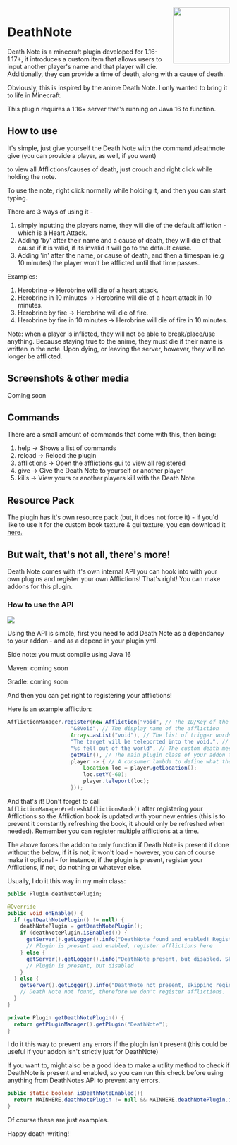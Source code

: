 <img align="right" width="128" height="128" src="https://github.com/Steel-Dev/DeathNote/blob/main/icon_enlarged.png?raw=truee">

# DeathNote

Death Note is a minecraft plugin developed for 1.16-1.17+, it introduces a custom item that allows users to input another player's name and that player will die. Additionally, they can provide a time of death, along with a cause of death.

Obviously, this is inspired by the anime Death Note. I only wanted to bring it to life in Minecraft.

This plugin requires a 1.16+ server that's running on Java 16 to function.

## How to use
It's simple, just give yourself the Death Note with the command /deathnote give (you can provide a player, as well, if you want)

to view all Afflictions/causes of death, just crouch and right click while holding the note.

To use the note, right click normally while holding it, and then you can start typing.

There are 3 ways of using it - 

1) simply inputting the players name, they will die of the default affliction - which is a Heart Attack. 
2) Adding 'by' after their name and a cause of death, they will die of that cause if it is valid, if its invalid it will go to the default cause.
3) Adding 'in' after the name, or cause of death, and then a timespan (e.g 10 minutes) the player won't be afflicted until that time passes.

Examples:

1) Herobrine -> Herobrine will die of a heart attack.
2) Herobrine in 10 minutes -> Herobrine will die of a heart attack in 10 minutes.
3) Herobrine by fire -> Herobrine will die of fire.
4) Herobrine by fire in 10 minutes -> Herobrine will die of fire in 10 minutes.

Note: when a player is inflicted, they will not be able to break/place/use anything. Because staying true to the anime, they must die if their name is written in the note. Upon dying, or leaving the server, however, they will no longer be afflicted.

## Screenshots & other media

Coming soon

## Commands
There are a small amount of commands that come with this, then being:

1) help -> Shows a list of commands
2) reload -> Reload the plugin
3) afflictions -> Open the afflictions gui to view all registered
4) give -> Give the Death Note to yourself or another player
5) kills -> View yours or another players kill with the Death Note

## Resource Pack
The plugin has it's own resource pack (but, it does not force it) - if you'd like to use it for the custom book texture & gui texture, you can download it [here.]()

## But wait, that's not all, there's more!
Death Note comes with it's own internal API you can hook into with your own plugins and register your own Afflictions! That's right! You can make addons for this plugin.

### How to use the API

[![](https://jitpack.io/v/Steel-Dev/DeathNote.svg)](https://jitpack.io/#Steel-Dev/DeathNote)

Using the API is simple, first you need to add Death Note as a dependancy to your addon - and as a depend in your plugin.yml.

Side note: you must compile using Java 16

Maven: coming soon

Gradle: coming soon

And then you can get right to registering your afflictions!

Here is an example affliction:

```java
AfflictionManager.register(new Affliction("void", // The ID/Key of the affliction
                    "&8Void", // The display name of the affliction
                    Arrays.asList("void"), // The list of trigger words
                    "The target will be teleported into the void.", // The description (can be blank)
                    "%s fell out of the world", // The custom death message (can be blank)
                    getMain(), // The main plugin class of your addon to tell Death Note who is registering it
                    player -> { // A consumer lambda to define what the affliction will do
                        Location loc = player.getLocation();
                        loc.setY(-60);
                        player.teleport(loc);
                    }));
```

And that's it! Don't forget to call `AfflictionManager#refreshAfflictionsBook()` after registering your Afflictions so the Affliction book is updated with your new entries (this is to prevent it constantly refreshing the book, it should only be refreshed when needed). Remember you can register multiple afflictions at a time.

The above forces the addon to only function if Death Note is present if done without the below, if it is not, it won't load - however, you can of course make it optional - for instance, if the plugin is present, register your Afflictions, if not, do nothing or whatever else.

Usually, I do it this way in my main class:

```java
public Plugin deathNotePlugin;

@Override
public void onEnable() {
  if (getDeathNotePlugin() != null) {
    deathNotePlugin = getDeathNotePlugin();
    if (deathNotePlugin.isEnabled()) {
      getServer().getLogger().info("DeathNote found and enabled! Registering custom afflictions.");
      // Plugin is present and enabled, register afflictions here
    } else {
      getServer().getLogger().info("DeathNote present, but disabled. Skipping registering custom afflictions.");
      // Plugin is present, but disabled
    }
  } else {
    getServer().getLogger().info("DeathNote not present, skipping registering custom afflictions.");
    // Death Note not found, therefore we don't register afflictions.
  }
}

private Plugin getDeathNotePlugin() {
  return getPluginManager().getPlugin("DeathNote");
}
```

I do it this way to prevent any errors if the plugin isn't present (this could be useful if your addon isn't strictly just for DeathNote)

If you want to, might also be a good idea to make a utility method to check if DeathNote is present and enabled, so you can run this check before using anything from DeathNotes API to prevent any errors.

```java
public static boolean isDeathNoteEnabled(){
  return MAINHERE.deathNotePlugin != null && MAINHERE.deathNotePlugin.isEnabled();
}
```

Of course these are just examples.

Happy death-writing!

